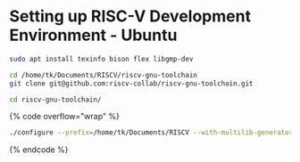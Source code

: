 # Setting up RISC-V Development Environment - Ubuntu

```bash
sudo apt install texinfo bison flex libgmp-dev
```



```bash
cd /home/tk/Documents/RISCV/riscv-gnu-toolchain
git clone git@github.com:riscv-collab/riscv-gnu-toolchain.git
```



```bash
cd riscv-gnu-toolchain/
```



{% code overflow="wrap" %}
```bash
./configure --prefix=/home/tk/Documents/RISCV --with-multilib-generator="rv32i-ilp32--;rv32im-ilp32--;rv32ima-ilp32--;rv32imac-ilp32--;rv32imafc-ilp32f--;rv64i-lp64--;rv64im-lp64--;rv64ima-lp64--;rv64imac-lp64--;rv64imaf-lp64f--;rv64imafd-lp64d--;rv64imafdc-lp64d--"
```
{% endcode %}



